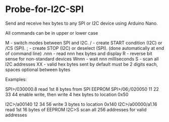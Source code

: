 # Probe-for-I2C-SPI

Send and receive hex bytes to any SPI or I2C device using Arduino Nano.

All commands can be in upper or lower case

M - switch modes between SPI and I2C.
/ - create START condition (I2C) or /CS (SPI).
; - create STOP (I2C) or deselect (SPI). (done automatically at end of command line)
.nnn - read nnn hex bytes and display
R - reverse bit sense for non-standard devices
Wnnn - wait nnn milliseconds
S - scan all I2C addresses
XX - valid hex bytes sent by default must be 2 digits each, spaces optional between bytes

Examples:

SPI>/030000.8   read 1st 8 bytes from SPI EEPROM
SPI>/06;/020050 11 22 33 44  enable write, then write 4 hex bytes to location 0x50

I2C>/a00140 12 34 56    write 3 bytes to location 0x140
I2C>/a00000/a1.16       read 1st 16 bytes of EEPROM
I2C>S                   scan all 256 addresses for valid addresses
